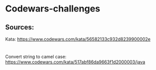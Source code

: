 # Codewars-challenges
## Sources:
Kata: https://www.codewars.com/kata/56582133c932d8239900002e
#
Convert string to camel case: https://www.codewars.com/kata/517abf86da9663f1d2000003/java
